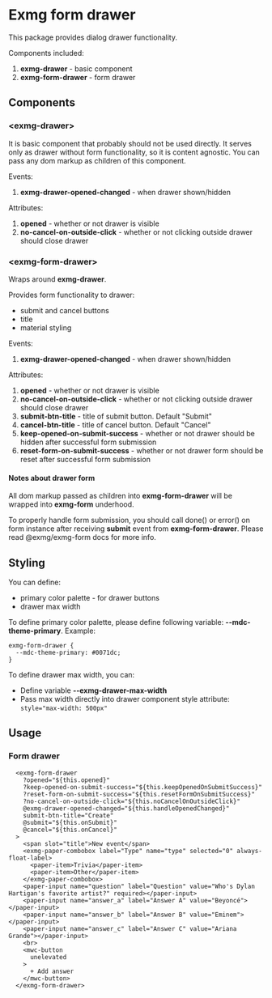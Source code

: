 # Exmg form drawer

This package provides dialog drawer functionality.

Components included:
1. **exmg-drawer** - basic component
2. **exmg-form-drawer** - form drawer

## Components
### \<exmg-drawer>

It is basic component that probably should not be used directly.
It serves only as drawer without form functionality, so it is content agnostic.
You can pass any dom markup as children of this component.

Events:
1. **exmg-drawer-opened-changed** - when drawer shown/hidden 

Attributes:
1. **opened** - whether or not drawer is visible
2. **no-cancel-on-outside-click** - whether or not clicking outside drawer should close drawer


### \<exmg-form-drawer>

Wraps around **exmg-drawer**.

Provides form functionality to drawer:
* submit and cancel buttons
* title
* material styling
 
Events:
1. **exmg-drawer-opened-changed** - when drawer shown/hidden 

Attributes:
1. **opened** - whether or not drawer is visible
2. **no-cancel-on-outside-click** - whether or not clicking outside drawer should close drawer
3. **submit-btn-title** - title of submit button. Default "Submit"
4. **cancel-btn-title** - title of cancel button. Default "Cancel"
5. **keep-opened-on-submit-success** - whether or not drawer should be hidden after successful form submission
6. **reset-form-on-submit-success** - whether or not drawer form should be reset after successful form submission

#### Notes about drawer form

All dom markup passed as children into **exmg-form-drawer** will be wrapped into **exmg-form** underhood.

To properly handle form submission, you should call done() or error() on form instance after receiving **submit**
event from **exmg-form-drawer**. Please read @exmg/exmg-form docs for more info.

## Styling

You can define:
* primary color palette - for drawer buttons
* drawer max width

To define primary color palette, please define following variable: **--mdc-theme-primary**.
Example:
```
exmg-form-drawer {
  --mdc-theme-primary: #0071dc;
}
```

To define drawer max width, you can:
* Define variable **--exmg-drawer-max-width**
* Pass max width directly into drawer component style attribute: ```style="max-width: 500px"``` 

## Usage

### Form drawer

```
  <exmg-form-drawer
    ?opened="${this.opened}"
    ?keep-opened-on-submit-success="${this.keepOpenedOnSubmitSuccess}"
    ?reset-form-on-submit-success="${this.resetFormOnSubmitSuccess}"
    ?no-cancel-on-outside-click="${this.noCancelOnOutsideClick}"
    @exmg-drawer-opened-changed="${this.handleOpenedChanged}"
    submit-btn-title="Create"
    @submit="${this.onSubmit}"
    @cancel="${this.onCancel}"
  >
    <span slot="title">New event</span>
    <exmg-paper-combobox label="Type" name="type" selected="0" always-float-label>
      <paper-item>Trivia</paper-item>
      <paper-item>Other</paper-item>
    </exmg-paper-combobox>
    <paper-input name="question" label="Question" value="Who's Dylan Hartigan's favorite artist?" required></paper-input>
    <paper-input name="answer_a" label="Answer A" value="Beyoncé"></paper-input>
    <paper-input name="answer_b" label="Answer B" value="Eminem"></paper-input>
    <paper-input name="answer_c" label="Answer C" value="Ariana Grande"></paper-input>
    <br>
    <mwc-button
      unelevated
    >
      + Add answer
    </mwc-button>
  </exmg-form-drawer>
```
